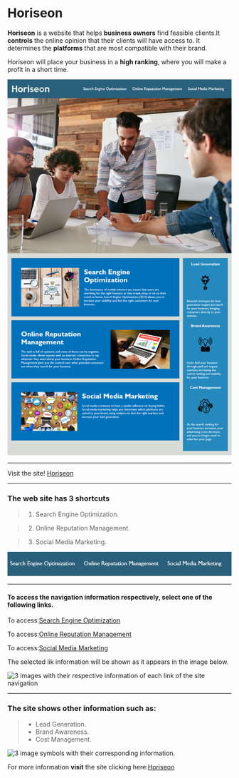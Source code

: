 # Horiseon

**Horiseon** is a website that helps **business owners** find feasible clients.It **controls** the online opinion that their clients will have access to. It determines the **platforms** that are most compatible with their brand. 

Horiseon will place your business in a **high ranking**, where you will make a profit in a short time.


 ![Homepage](/assets/images/website-homepage.png)
 _____________________________________________________________________
 Visit the site! [Horiseon](https://anniavd.github.io/Horiseon/)

____________________________
### The web site has  3 shortcuts

> 1. Search Engine Optimization. 
 
> 2. Online Reputation Management.

> 3. Social Media Marketing.

 ![ Image with the link of the site navigation](/assets/images/website-navegation.jpg)
 ______________________________________________________________
#### To access the navigation information respectively, select one of the following links.

To access:[Search Engine Optimization](https://anniavd.github.io/Horiseon/#search-engine-optimization)

To access:[Online Reputation Management](https://anniavd.github.io/Horiseon/#online-reputation-management)

To access:[Social Media Marketing](https://anniavd.github.io/Horiseon/#social-media-marketing)


The selected lik information will be shown as it appears in the image below.

![3 images with their respective information of each link of the site navigation](/assets/images/website-navegation-quick.png)
__________________________________________________________________________________
### The site shows other information such as:
> - Lead Generation.
> - Brand Awareness.
> - Cost Management.
>
![3 image symbols with their corresponding information.](/assets/images/website-other-infomation.jpg)

For more information **visit** the site clicking here:[Horiseon](https://anniavd.github.io/Horiseon/)
